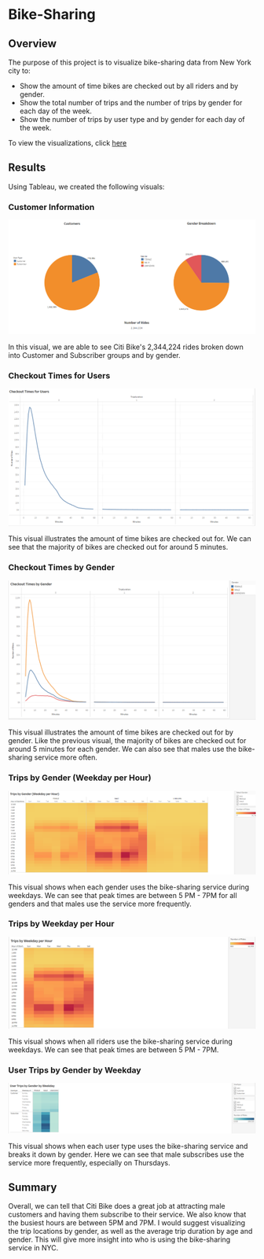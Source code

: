 # Bike-Sharing

## Overview
The purpose of this project is to visualize bike-sharing data from New York city to:
-	Show the amount of time bikes are checked out by all riders and by gender.
-	Show the total number of trips and the number of trips by gender for each day of the week.
-	Show the number of trips by user type and by gender for each day of the week.

To view the visualizations, click [here](https://public.tableau.com/views/Bikesharing_16173824848600/NYCCitiBikeStory?:language=en&:display_count=y&publish=yes&:origin=viz_share_link)

## Results
Using Tableau, we created the following visuals:

### Customer Information
![Customer Info](/Resources/Customer_info.PNG)

In this visual, we are able to see Citi Bike's 2,344,224 rides broken down into Customer and Subscriber groups and by gender. 

### Checkout Times for Users
![CheckoutUsers](/Resources/Checkout_users.PNG)

This visual illustrates the amount of time bikes are checked out for. We can see that the majority of bikes are checked out for around 5 minutes.

### Checkout Times by Gender
![CheckoutGenders](/Resources/Checkout_gender.PNG)

This visual illustrates the amount of time bikes are checked out for by gender. Like the previous visual, the majority of bikes are checked out for around 5 minutes for each gender. We can also see that males use the bike-sharing service more often.

### Trips by Gender (Weekday per Hour)
![Tripsgender](/Resources/Weekday_gender.PNG)

This visual shows when each gender uses the bike-sharing service during weekdays. We can see that peak times are between 5 PM - 7PM for all genders and that males use the service more frequently. 

### Trips by Weekday per Hour
![Tripsweekday](/Resources/Weekday_hour.PNG)

This visual shows when all riders use the bike-sharing service during weekdays. We can see that peak times are between 5 PM - 7PM.

### User Trips by Gender by Weekday
![Usertrips](/Resources/Weekday_usertype.PNG)

This visual shows when each user type uses the bike-sharing service and breaks it down by gender. Here we can see that male subscribes use the service more frequently, especially on Thursdays.

## Summary
Overall, we can tell that Citi Bike does a great job at attracting male customers and having them subscribe to their service. We also know that the busiest hours are between 5PM and 7PM. I would suggest visualizing the trip locations by gender, as well as the average trip duration by age and gender. This will give more insight into who is using the bike-sharing service in NYC.
